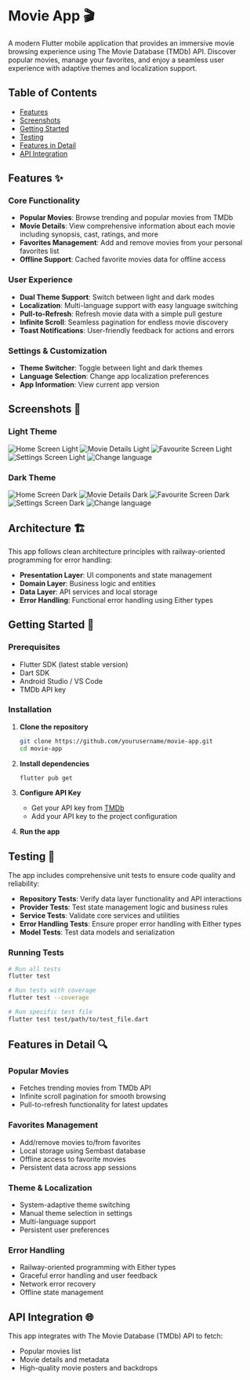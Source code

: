 # Movie App 🎬

A modern Flutter mobile application that provides an immersive movie browsing experience using The Movie Database (TMDb) API. Discover popular movies, manage your favorites, and enjoy a seamless user experience with adaptive themes and localization support.

## Table of Contents
- [Features](#features-)
- [Screenshots](#screenshots-)
- [Getting Started](#getting-started-)
- [Testing](#testing-)
- [Features in Detail](#features-in-detail-)
- [API Integration](#api-integration-)

## Features ✨

### Core Functionality
- **Popular Movies**: Browse trending and popular movies from TMDb
- **Movie Details**: View comprehensive information about each movie including synopsis, cast, ratings, and more
- **Favorites Management**: Add and remove movies from your personal favorites list
- **Offline Support**: Cached favorite movies data for offline access

### User Experience
- **Dual Theme Support**: Switch between light and dark modes
- **Localization**: Multi-language support with easy language switching
- **Pull-to-Refresh**: Refresh movie data with a simple pull gesture
- **Infinite Scroll**: Seamless pagination for endless movie discovery
- **Toast Notifications**: User-friendly feedback for actions and errors

### Settings & Customization
- **Theme Switcher**: Toggle between light and dark themes
- **Language Selection**: Change app localization preferences
- **App Information**: View current app version

## Screenshots 📱

### Light Theme
![Home Screen Light](screenshots/home_screen_light.png)
![Movie Details Light](screenshots/details_screen_light.png)
![Favourite Screen Light](screenshots/favourite_screen_light.png)
![Settings Screen Light](screenshots/settings_screen_light.png)
![Change language](screenshots/settings_screen_spanish.png)

### Dark Theme  
![Home Screen Dark](screenshots/home_screen_dark.png)
![Movie Details Dark](screenshots/details_screen_dark.png)
![Favourite Screen Dark](screenshots/favourite_screen_dark.png)
![Settings Screen Dark](screenshots/settings_screen_dark.png)
![Change language](screenshots/settings_screen_language.png)


## Architecture 🏗️

This app follows clean architecture principles with railway-oriented programming for error handling:

- **Presentation Layer**: UI components and state management
- **Domain Layer**: Business logic and entities
- **Data Layer**: API services and local storage
- **Error Handling**: Functional error handling using Either types

## Getting Started 🚀

### Prerequisites
- Flutter SDK (latest stable version)
- Dart SDK
- Android Studio / VS Code
- TMDb API key

### Installation

1. **Clone the repository**
   ```bash
   git clone https://github.com/yourusername/movie-app.git
   cd movie-app
   ```

2. **Install dependencies**
   ```bash
   flutter pub get
   ```

3. **Configure API Key**
   - Get your API key from [TMDb](https://www.themoviedb.org/settings/api)
   - Add your API key to the project configuration

4. **Run the app**
## Testing 🧪

The app includes comprehensive unit tests to ensure code quality and reliability:

- **Repository Tests**: Verify data layer functionality and API interactions  
- **Provider Tests**: Test state management logic and business rules
- **Service Tests**: Validate core services and utilities
- **Error Handling Tests**: Ensure proper error handling with Either types
- **Model Tests**: Test data models and serialization

### Running Tests

```bash
# Run all tests
flutter test

# Run tests with coverage
flutter test --coverage

# Run specific test file
flutter test test/path/to/test_file.dart
```

## Features in Detail 🔍

### Popular Movies
- Fetches trending movies from TMDb API
- Infinite scroll pagination for smooth browsing
- Pull-to-refresh functionality for latest updates

### Favorites Management
- Add/remove movies to/from favorites
- Local storage using Sembast database
- Offline access to favorite movies
- Persistent data across app sessions

### Theme & Localization
- System-adaptive theme switching
- Manual theme selection in settings
- Multi-language support
- Persistent user preferences

### Error Handling
- Railway-oriented programming with Either types
- Graceful error handling and user feedback
- Network error recovery
- Offline state management

## API Integration 🌐

This app integrates with The Movie Database (TMDb) API to fetch:
- Popular movies list
- Movie details and metadata
- High-quality movie posters and backdrops
